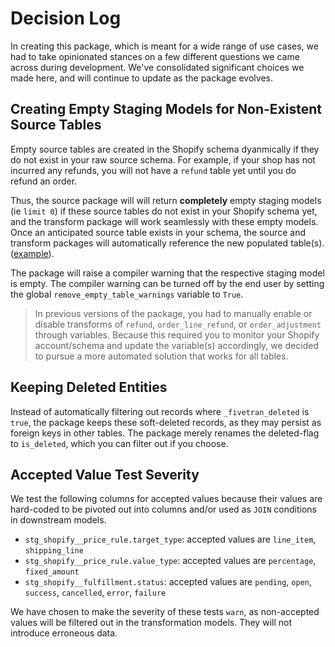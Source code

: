 # Decision Log

In creating this package, which is meant for a wide range of use cases, we had to take opinionated stances on a few different questions we came across during development. We've consolidated significant choices we made here, and will continue to update as the package evolves. 

## Creating Empty Staging Models for Non-Existent Source Tables

Empty source tables are created in the Shopify schema dyanmically if they do not exist in your raw source schema. For example, if your shop has not incurred any refunds, you will not have a `refund` table yet until you do refund an order. 

Thus, the source package will will return **completely** empty staging models (ie `limit 0`) if these source tables do not exist in your Shopify schema yet, and the transform package will work seamlessly with these empty models. Once an anticipated source table exists in your schema, the source and transform packages will automatically reference the new populated table(s). ([example](https://github.com/fivetran/dbt_shopify_source/blob/main/models/tmp/stg_shopify__refund_tmp.sql)). 

The package will raise a compiler warning that the respective staging model is empty. The compiler warning can be turned off by the end user by setting the global `remove_empty_table_warnings` variable to `True`.

> In previous versions of the package, you had to manually enable or disable transforms of `refund`, `order_line_refund`, or `order_adjustment` through variables. Because this required you to monitor your Shopify account/schema and update the variable(s) accordingly, we decided to pursue a more automated solution that works for all tables.

## Keeping Deleted Entities 

Instead of automatically filtering out records where `_fivetran_deleted` is `true`, the package keeps these soft-deleted records, as they may persist as foreign keys in other tables. The package merely renames the deleted-flag to `is_deleted`, which you can filter out if you choose.

## Accepted Value Test Severity

We test the following columns for accepted values because their values are hard-coded to be pivoted out into columns and/or used as `JOIN` conditions in downstream models.
- `stg_shopify__price_rule.target_type`: accepted values are `line_item`, `shipping_line`
- `stg_shopify__price_rule.value_type`: accepted values are `percentage`, `fixed_amount`
- `stg_shopify__fulfillment.status`: accepted values are `pending`, `open`, `success`, `cancelled`, `error`, `failure`

We have chosen to make the severity of these tests `warn`, as non-accepted values will be filtered out in the transformation models. They will not introduce erroneous data.